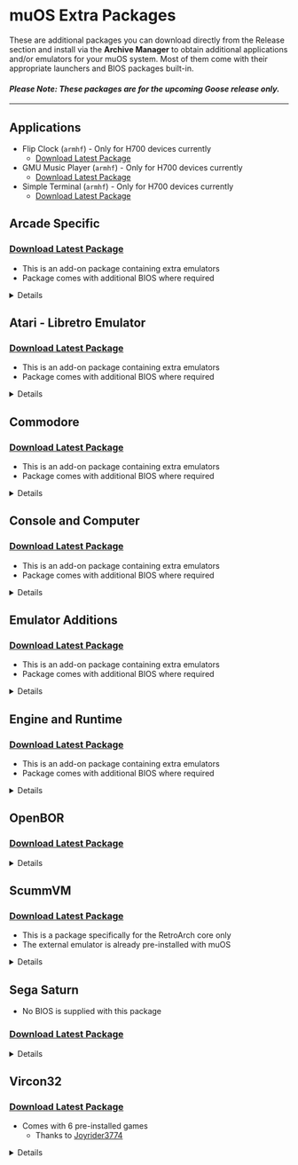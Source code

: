 # muOS Extra Packages

These are additional packages you can download directly from the Release section and install via the **Archive Manager**
to obtain additional applications and/or emulators for your muOS system. Most of them come with their appropriate
launchers and BIOS packages built-in.

#### _Please Note: These packages are for the upcoming **Goose** release only._

---

## Applications

* Flip Clock (`armhf`) - Only for H700 devices currently
    * [Download Latest Package](https://github.com/MustardOS/extra/releases/latest/download/Flip.Clock.muxzip)
* GMU Music Player (`armhf`) - Only for H700 devices currently
    * [Download Latest Package](https://github.com/MustardOS/extra/releases/latest/download/GMU.Music.Player.muxzip)
* Simple Terminal (`armhf`) - Only for H700 devices currently
    * [Download Latest Package](https://github.com/MustardOS/extra/releases/latest/download/Simple.Terminal.muxzip)

## Arcade Specific

### [Download Latest Package](https://github.com/MustardOS/extra/releases/latest/download/Arcade.Specific.muxzip)

* This is an add-on package containing extra emulators
* Package comes with additional BIOS where required

<details>

| System                | Cores                            |
|-----------------------|----------------------------------|
| FB Alpha 2012 CPS-1   | `fbalpha2012_cps1_libretro.so`   |
| FB Alpha 2012 CPS-2   | `fbalpha2012_cps2_libretro.so`   |
| FB Alpha 2012 CPS-3   | `fbalpha2012_cps3_libretro.so`   |
| FB Alpha 2012 Neo Geo | `fbalpha2012_neogeo_libretro.so` |
| MAME 078 Plus         | `mame078plus_libretro.so`        |
| MAME 139              | `mame0139_libretro.so`           |
| MAME 2000             | `mame2000_libretro.so`           |
| MAME 2003 Midway      | `mame2003_midway_libretro.so`    |
| MAME 2003 Plus        | `mame2003_plus_libretro.so`      |
| MAME 2010             | `mame2010_libretro.so`           |
| MAME                  | `mame_libretro.so`               |

</details>

## Atari - Libretro Emulator

### [Download Latest Package](https://github.com/MustardOS/extra/releases/latest/download/Atari.muxzip)

* This is an add-on package containing extra emulators
* Package comes with additional BIOS where required

<details>

| System                 | Cores                                         |
|------------------------|-----------------------------------------------|
| Atari 800              | `atari800_libretro.so`                        |
| Atari 5200             | `a5200_libretro.so`<br>`atari800_libretro.so` |
| Atari 7800             | `prosystem_libretro.so`                       |
| Atari Jaguar           | `virtualjaguar_libretro.so`                   |
| Atari ST/STE/TT/Falcon | `hatari_libretro.so`<br>`hatarib_libretro.so` |

</details>

## Commodore

### [Download Latest Package](https://github.com/MustardOS/extra/releases/latest/download/Commodore.muxzip)

* This is an add-on package containing extra emulators
* Package comes with additional BIOS where required

<details>

| System | Cores                                                                                  |
|--------|----------------------------------------------------------------------------------------|
| 64     | `vice_x64sc_libretro.so`<br>`vice_xscpu64_libretro.so`                                 |
| 128    | `vice_x128_libretro.so`                                                                |
| Amiga  | `km_puae_xtreme_amped_2k24_libretro.so`<br>`puae_libretro.so`<br>`uae4arm_libretro.so` |
| CBM-II | `vice_xcbm2_libretro.so`<br>`vice_xcbm5x0_libretro.so`                                 |
| PET    | `vice_xpet_libretro.so`                                                                |
| VIC-20 | `vice_xvic_libretro.so`                                                                |

</details>

## Console and Computer

### [Download Latest Package](https://github.com/MustardOS/extra/releases/latest/download/Console.and.Computer.muxzip)

* This is an add-on package containing extra emulators
* Package comes with additional BIOS where required

<details>

| System                       | Cores                                                                 |
|------------------------------|-----------------------------------------------------------------------|
| Amstrad                      | `crocods_libretro.so`<br>`cap32_libretro.so`                          |
| Bandai WonderSwan Color      | `mednafen_wswan_libretro.so`                                          |
| ColecoVision                 | `bluemsx_libretro.so`<br>`gearcoleco_libretro.so`                     |
| Dragon and Tandy 8-bit       | `ext-xroar`                                                                |
| Fairchild Channel F          | `freechaf_libretro.so`                                                |
| Galaksija Retro Computer     | `galaksija_libretro.so`                                               |
| GCE Vectrex                  | `vecx_libretro.so`                                                    |
| Magnavox Odyssey - VideoPac  | `o2em_libretro.so`                                                    |
| Mattel Intellivision         | `freeintv_libretro.so`                                                |
| Mega Duck - Cougar Boy       | `sameduck_libretro.so`                                                |
| Microsoft MSX                | `bluemsx_libretro.so`<br>`fmsx_libretro.so`                           |
| NEC PC-8000 - PC-8800 Series | `quasi88_libretro.so`                                                 |
| NEC PC98                     | `np2kai_libretro.so`<br>`nekop2_libretro.so`                          |
| NEC PC-FX                    | `mednafen_pcfx_libretro.so`                                           |
| Nintendo Famicom Disk System | `fceumm_libretro.so`<br>`mesen_libretro.so`<br>`nestopia_libretro.so` |
| Nintendo Pokemon Mini        | `pokemini_libretro.so`                                                |
| Philips CDi                  | `same_cdi_libretro.so`                                                |
| Sharp X1                     | `x1_libretro.so`                                                      |
| Sharp X68000                 | `px68k_libretro.so`                                                   |
| Sinclair ZX 81               | `81_libretro.so`                                                      |
| Sinclair ZX Spectrum         | `fuse_libretro.so`                                                    |
| SVI ColecoVision SG1000      | `bluemsx_libretro.so`                                                 |
| Texas Instruments TI-83      | `numero_libretro.so`                                                  |
| The 3DO Company - 3DO        | `opera_libretro.so`                                                   |
| VeMUlator                    | `vemulator_libretro.so`                                               |
| Watara Supervision           | `potator_libretro.so`                                                 |

</details>

## Emulator Additions

### [Download Latest Package](https://github.com/MustardOS/extra/releases/latest/download/Emulator.Additions.muxzip)

* This is an add-on package containing extra emulators
* Package comes with additional BIOS where required

<details>

| System                               | Cores                                                                                                                                                                                                                                                                                   |
|--------------------------------------|-----------------------------------------------------------------------------------------------------------------------------------------------------------------------------------------------------------------------------------------------------------------------------------------|
| Handheld Electronic - Game and Watch | `gw_libretro.so`                                                                                                                                                                                                                                                                        |
| Nintendo DS                          | `desmume2015_libretro.so`<br>`ext-drastic-legacy`<br>`melondsds_libretro.so`<br>`melonds_libretro.so`                                                                                                                                                                                   |
| Nintendo Game Boy                    | `DoubleCherryGB_libretro.so`<br>`fixgb_libretro.so`<br>`tgbdual_libretro.so`<br>`vbam_libretro.so`                                                                                                                                                                                      |
| Nintendo Game Boy Advance            | `mednafen_gba_libretro.so`<br>`mgba_rumble_libretro.so`<br>`vbam_libretro.so`<br>`vba_next_libretro.so`                                                                                                                                                                                 |
| Nintendo Game Boy Color              | `DoubleCherryGB_libretro.so`<br>`fixgb_libretro.so`<br>`tgbdual_libretro.so`<br>`vbam_libretro.so`                                                                                                                                                                                      |
| Nintendo N64                         | `mupen64plus_libretro.so`<br>`parallel_n64_libretro.so`<br>`km_ludicrousn64_2k22_xtreme_amped_libretro.so`                                                                                                                                                                                                                                 |
| Nintendo NES - Famicom               | `bnes_libretro.so`<br>`mesen_libretro.so`                                                                                                                                                                                                                                               |
| Nintendo SNES-SFC                    | `bsnes2014_performance_libretro.so`<br>`bsnes_cplusplus98_libretro.so`<br>`bsnes_mercury_performance_libretro.so`<br>`bsnes_libretro.so`<br>`mesen-s_libretro.so`<br>`snes9x2005_plus_libretro.so`<br>`snes9x2005_libretro.so`<br>`snes9x2010_libretro.so`<br>`snes9x_next_libretro.so` |
| Quake                                | `tyrquake_libretro.so`                                                                                                                                                                                                                                                                  |
| Quake II                             | `vitaquake2_libretro.so`<br>`vitaquake2-rogue_libretro.so`<br>`vitaquake2-xatrix_libretro.so`<br>`vitaquake2-zaero_libretro.so`                                                                                                                                                         |
| Sega Pico                            | `genesis_plus_gx_wide_libretro.so`<br>`genesis_plus_gx_libretro.so`<br>`picodrive_libretro.so`                                                                                                                                                                                          |
| Sega SG-1000                         | `bluemsx_libretro.so`<br>`gearsystem_libretro.so`<br>`genesis_plus_gx_libretro.so`                                                                                                                                                                                                      |
| SNK Neo Geo                          | `geolith_libretro.so`                                                                                                                                                                                                                                                                   |
| Sony PlayStation                     | `mednafen_psx_libretro.so`                                                                                                                                                                                                                                                              |

</details>

## Engine and Runtime

### [Download Latest Package](https://github.com/MustardOS/extra/releases/latest/download/Engine.and.Runtime.muxzip)

* This is an add-on package containing extra emulators
* Package comes with additional BIOS where required

<details>

| System                | Cores                                             |
|-----------------------|---------------------------------------------------|
| Arduboy               | `ardens_libretro.so`<br>`arduous_libretro.so`     |
| ChaiLove              | `chailove_libretro.so`                            |
| CHIP-8                | `jaxe_libretro.so`                                |
| Java J2ME             | `freej2me_libretro.so`                            |
| Karaoke (CDG)         | `pocketcdg_libretro.so`                           |
| LowRes NX             | `lowresnx_libretro.so`                            |
| Lua Engine            | `lutro_libretro.so`                               |
| Onscripter            | `onsyuri_libretro.so`<br>`onscripter_libretro.so` |
| Pyxel                 | `ext-pyxel`                                       |
| RPG Maker 2000 - 2003 | `easyrpg_libretro.so`                             |
| TIC-80                | `tic80_libretro.so`                               |
| Uzebox                | `uzem_libretro.so`                                |
| WASM-4                | `wasm4_libretro.so`                               |

</details>

## OpenBOR

### [Download Latest Package](https://github.com/MustardOS/extra/releases/latest/download/OpenBOR.muxzip)

<details>

| System | Cores             |
|--------|-------------------|
| v4432  | `ext-openbor4432` |
| v6412  | `ext-openbor6412` |
| v7142  | `ext-openbor7142` |
| v7530  | `ext-openbor7530` |

</details>

## ScummVM

### [Download Latest Package](https://github.com/MustardOS/extra/releases/latest/download/ScummVM.muxzip)

* This is a package specifically for the RetroArch core only
* The external emulator is already pre-installed with muOS

<details>

| System  | Cores                 |
|---------|-----------------------|
| ScummVM | `scummvm_libretro.so` |

</details>

## Sega Saturn

* No BIOS is supplied with this package

### [Download Latest Package](https://github.com/MustardOS/extra/releases/latest/download/Sega.Saturn.muxzip)

<details>

| System                   | Cores                                                                           |
|--------------------------|---------------------------------------------------------------------------------|
| Mednafen (Beetle) Saturn | `mednafen_saturn_libretro.so`                                                   |
| Yabasanshiro             | `ext-yabasanshiro-hle`<br>`ext-yabasanshiro-bios`<br>`yabasanshiro_libretro.so` |
| Yabause                  | `yabause_libretro.so`                                                           |

</details>

## Vircon32

### [Download Latest Package](https://github.com/MustardOS/extra/releases/latest/download/Vircon32.muxzip)

* Comes with 6 pre-installed games
    * Thanks to [Joyrider3774](https://joyrider3774.itch.io/)

<details>

| System   | Cores                  |
|----------|------------------------|
| Vircon32 | `vircon32_libretro.so` |

</details>
